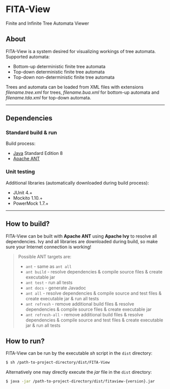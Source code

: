 # FITA-View
Finite and Infinite Tree Automata Viewer

## About
FITA-View is a system desired for visualizing workings of tree automata. Supported automata:
+ Bottom-up deterministic finite tree automata
+ Top-down deterministic finite tree automata
+ Top-down non-deterministic finite tree automata

Trees and automata can be loaded from XML files with extensions *filename.tree.xml* for trees, *filename.bua.xml* for bottom-up automata and *filename.tda.xml* for top-down automata.

-----

## Dependencies

### Standard build & run
Build process:
+ [Java](https://www.oracle.com/technetwork/java/javase/overview/index.html) Standard Edition 8
+ [Apache ANT](http://ant.apache.org/)

### Unit testing
Additional libraries (automatically downloaded during build process):
+ JUnit 4.+
+ Mockito 1.10.+
+ PowerMock 1.7.+

-----

## How to build?
FITA-View can be built with **Apache ANT** using **Apache Ivy** to resolve all dependencies. Ivy and all libraries are downloaded during build, so make sure your Internet connection is working!

> Possible ANT targets are:
> + `ant` - same as `ant all`
> + `ant build` - resolve dependencies & compile source files & create executable jar
> + `ant test` - run all tests
> + `ant docs` - generate Javadoc
> + `ant all` - resolve dependencies & compile source and test files & create executable jar & run all tests
> + `ant refresh` - remove additional build files & resolve dependencies & compile source files & create executable jar
> + `ant refresh-all` - remove additional build files & resolve dependencies & compile source and test files & create executable jar & run all tests

## How to run?
FITA-View can be run by the executable *sh* script in the `dist` directory:
```sh
$ sh /path-to-project-directory/dist/FITA-View
```

Alternatively one may directly execute the *jar* file in the `dist` directory:
```sh
$ java -jar /path-to-project-directory/dist/fitaview-{version}.jar
```
